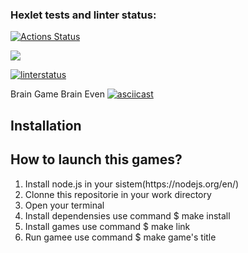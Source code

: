 ### Hexlet tests and linter status:
[![Actions Status](https://github.com/Etanu1553/frontend-project-lvl1/workflows/hexlet-check/badge.svg)](https://github.com/Etanu1553/frontend-project-lvl1/actions)

<a href="https://codeclimate.com/github/codeclimate/codeclimate/maintainability"><img src="https://api.codeclimate.com/v1/badges/a99a88d28ad37a79dbf6/maintainability" /></a>

[![linterstatus](https://github.com/Etanu1553/frontend-project-lvl1/actions/workflows/linterstatus.yml/badge.svg)](https://github.com/Etanu1553/frontend-project-lvl1/actions/workflows/linterstatus.yml)

Brain Game
Brain Even
[![asciicast](https://asciinema.org/a/467889.svg)](https://asciinema.org/a/467889)

<h2>Installation</h2>
<h2>How to launch this games?</h2>
<ol>
  <li>Install node.js in your sistem(https://nodejs.org/en/)</li>
  <li>Clonne this repositorie in your work directory</li>
  <li>Open your terminal</li>
  <li>Install dependensies use command  $ make install</li>
  <li>Install games use command $ make link</li>
  <li>Run gamee use command $ make game's title</li>
  </ol>

